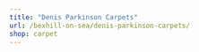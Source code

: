 ```yaml
---
title: "Denis Parkinson Carpets"
url: /bexhill-on-sea/denis-parkinson-carpets/
shop: carpet
---
```

